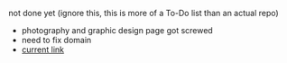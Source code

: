 not done yet (ignore this, this is more of a To-Do list than an actual repo)

- photography and graphic design page got screwed
- need to fix domain
- [current link](https://florianruby.github.io/reazn-tech/)
